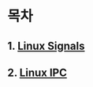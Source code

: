 목차
====

## 1. [Linux Signals](https://github.com/NaTaes/LinuxEx/blob/master/CONTENTS/LINUX%20SIGNALS.md)
## 2. [Linux IPC](https://github.com/NaTaes/LinuxEx/blob/master/CONTENTS/LINUX%20IPC.md)
